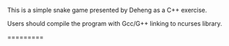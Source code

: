 This is a simple snake game presented by Deheng as a C++ exercise. 

Users should compile the program with Gcc/G++ linking to ncurses library. 

=========
